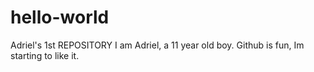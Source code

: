 # hello-world
Adriel's 1st REPOSITORY
I am Adriel, a 11 year old boy. Github is fun, Im starting to like it.
